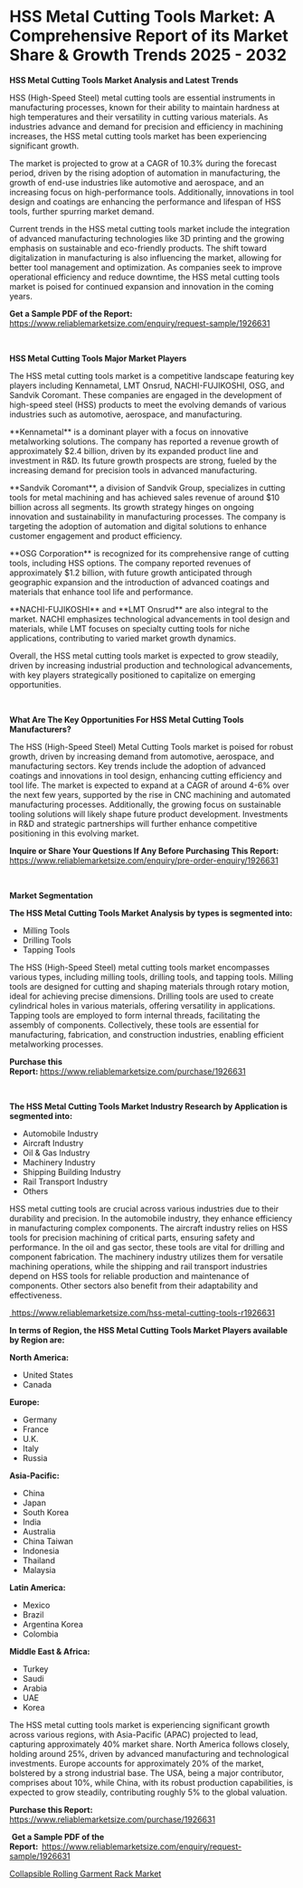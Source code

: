 <p><h1>HSS Metal Cutting Tools Market: A Comprehensive Report of its Market Share & Growth Trends 2025 - 2032</h1></p><p><strong>HSS Metal Cutting Tools Market Analysis and Latest Trends</strong></p>
<p><p>HSS (High-Speed Steel) metal cutting tools are essential instruments in manufacturing processes, known for their ability to maintain hardness at high temperatures and their versatility in cutting various materials. As industries advance and demand for precision and efficiency in machining increases, the HSS metal cutting tools market has been experiencing significant growth. </p><p>The market is projected to grow at a CAGR of 10.3% during the forecast period, driven by the rising adoption of automation in manufacturing, the growth of end-use industries like automotive and aerospace, and an increasing focus on high-performance tools. Additionally, innovations in tool design and coatings are enhancing the performance and lifespan of HSS tools, further spurring market demand.</p><p>Current trends in the HSS metal cutting tools market include the integration of advanced manufacturing technologies like 3D printing and the growing emphasis on sustainable and eco-friendly products. The shift toward digitalization in manufacturing is also influencing the market, allowing for better tool management and optimization. As companies seek to improve operational efficiency and reduce downtime, the HSS metal cutting tools market is poised for continued expansion and innovation in the coming years.</p></p>
<p><strong>Get a Sample PDF of the Report:&nbsp;</strong> <a href="https://www.reliablemarketsize.com/enquiry/request-sample/1926631?utm_campaign=2952&utm_medium=2&utm_source=Github&utm_content=ia&utm_term=10042025&utm_id=hss-metal-cutting-tools">https://www.reliablemarketsize.com/enquiry/request-sample/1926631</a></p>
<p>&nbsp;</p>
<p><strong>HSS Metal Cutting Tools Major Market Players</strong></p>
<p><p>The HSS metal cutting tools market is a competitive landscape featuring key players including Kennametal, LMT Onsrud, NACHI-FUJIKOSHI, OSG, and Sandvik Coromant. These companies are engaged in the development of high-speed steel (HSS) products to meet the evolving demands of various industries such as automotive, aerospace, and manufacturing.</p><p>**Kennametal** is a dominant player with a focus on innovative metalworking solutions. The company has reported a revenue growth of approximately $2.4 billion, driven by its expanded product line and investment in R&D. Its future growth prospects are strong, fueled by the increasing demand for precision tools in advanced manufacturing.</p><p>**Sandvik Coromant**, a division of Sandvik Group, specializes in cutting tools for metal machining and has achieved sales revenue of around $10 billion across all segments. Its growth strategy hinges on ongoing innovation and sustainability in manufacturing processes. The company is targeting the adoption of automation and digital solutions to enhance customer engagement and product efficiency.</p><p>**OSG Corporation** is recognized for its comprehensive range of cutting tools, including HSS options. The company reported revenues of approximately $1.2 billion, with future growth anticipated through geographic expansion and the introduction of advanced coatings and materials that enhance tool life and performance.</p><p>**NACHI-FUJIKOSHI** and **LMT Onsrud** are also integral to the market. NACHI emphasizes technological advancements in tool design and materials, while LMT focuses on specialty cutting tools for niche applications, contributing to varied market growth dynamics.</p><p>Overall, the HSS metal cutting tools market is expected to grow steadily, driven by increasing industrial production and technological advancements, with key players strategically positioned to capitalize on emerging opportunities.</p></p>
<p>&nbsp;</p>
<p><strong>What Are The Key Opportunities For HSS Metal Cutting Tools Manufacturers?</strong></p>
<p><p>The HSS (High-Speed Steel) Metal Cutting Tools market is poised for robust growth, driven by increasing demand from automotive, aerospace, and manufacturing sectors. Key trends include the adoption of advanced coatings and innovations in tool design, enhancing cutting efficiency and tool life. The market is expected to expand at a CAGR of around 4-6% over the next few years, supported by the rise in CNC machining and automated manufacturing processes. Additionally, the growing focus on sustainable tooling solutions will likely shape future product development. Investments in R&D and strategic partnerships will further enhance competitive positioning in this evolving market.</p></p>
<p><strong>Inquire or Share Your Questions If Any Before Purchasing This Report:</strong> <a href="https://www.reliablemarketsize.com/enquiry/pre-order-enquiry/1926631?utm_campaign=2952&utm_medium=2&utm_source=Github&utm_content=ia&utm_term=10042025&utm_id=hss-metal-cutting-tools">https://www.reliablemarketsize.com/enquiry/pre-order-enquiry/1926631</a></p>
<p>&nbsp;</p>
<p><strong>Market Segmentation</strong></p>
<p><strong>The HSS Metal Cutting Tools Market Analysis by types is segmented into:</strong></p>
<p><ul><li>Milling Tools</li><li>Drilling Tools</li><li>Tapping Tools</li></ul></p>
<p><p>The HSS (High-Speed Steel) metal cutting tools market encompasses various types, including milling tools, drilling tools, and tapping tools. Milling tools are designed for cutting and shaping materials through rotary motion, ideal for achieving precise dimensions. Drilling tools are used to create cylindrical holes in various materials, offering versatility in applications. Tapping tools are employed to form internal threads, facilitating the assembly of components. Collectively, these tools are essential for manufacturing, fabrication, and construction industries, enabling efficient metalworking processes.</p></p>
<p><strong>Purchase this Report:&nbsp;</strong><a href="https://www.reliablemarketsize.com/purchase/1926631?utm_campaign=2952&utm_medium=2&utm_source=Github&utm_content=ia&utm_term=10042025&utm_id=hss-metal-cutting-tools">https://www.reliablemarketsize.com/purchase/1926631</a></p>
<p>&nbsp;</p>
<p><strong>The HSS Metal Cutting Tools Market Industry Research by Application is segmented into:</strong></p>
<p><ul><li>Automobile Industry</li><li>Aircraft Industry</li><li>Oil & Gas Industry</li><li>Machinery Industry</li><li>Shipping Building Industry</li><li>Rail Transport Industry</li><li>Others</li></ul></p>
<p><p>HSS metal cutting tools are crucial across various industries due to their durability and precision. In the automobile industry, they enhance efficiency in manufacturing complex components. The aircraft industry relies on HSS tools for precision machining of critical parts, ensuring safety and performance. In the oil and gas sector, these tools are vital for drilling and component fabrication. The machinery industry utilizes them for versatile machining operations, while the shipping and rail transport industries depend on HSS tools for reliable production and maintenance of components. Other sectors also benefit from their adaptability and effectiveness.</p></p>
<p><a href="https://www.reliablemarketsize.com/hss-metal-cutting-tools-r1926631?utm_campaign=2952&utm_medium=2&utm_source=Github&utm_content=ia&utm_term=10042025&utm_id=hss-metal-cutting-tools">&nbsp;https://www.reliablemarketsize.com/hss-metal-cutting-tools-r1926631</a></p>
<p><strong>In terms of Region, the HSS Metal Cutting Tools Market Players available by Region are:</strong></p>
<p>
    <p> <strong> North America: </strong>
        <ul>
            <li>United States</li>
            <li>Canada</li>
        </ul>
        </p> 
    <p> <strong> Europe: </strong>
        <ul>
            <li>Germany</li>
            <li>France</li>
            <li>U.K.</li>
            <li>Italy</li>
            <li>Russia</li>
        </ul>
        </p> 
    <p> <strong> Asia-Pacific: </strong>
        <ul>
            <li>China</li>
            <li>Japan</li>
            <li>South Korea</li>
            <li>India</li>
            <li>Australia</li>
            <li>China Taiwan</li>
            <li>Indonesia</li>
            <li>Thailand</li>
            <li>Malaysia</li>
        </ul>
        </p> 
    <p> <strong> Latin America: </strong>
        <ul>
            <li>Mexico</li>
            <li>Brazil</li>
            <li>Argentina Korea</li>
            <li>Colombia</li>
        </ul>
        </p> 
    <p> <strong> Middle East & Africa: </strong>
        <ul>
            <li>Turkey</li>
            <li>Saudi</li>
            <li>Arabia</li>
            <li>UAE</li>
            <li>Korea</li>
        </ul>
    </p>
    </p>
<p><p>The HSS metal cutting tools market is experiencing significant growth across various regions, with Asia-Pacific (APAC) projected to lead, capturing approximately 40% market share. North America follows closely, holding around 25%, driven by advanced manufacturing and technological investments. Europe accounts for approximately 20% of the market, bolstered by a strong industrial base. The USA, being a major contributor, comprises about 10%, while China, with its robust production capabilities, is expected to grow steadily, contributing roughly 5% to the global valuation.</p></p>
<p><strong>Purchase this Report: </strong><a href="https://www.reliablemarketsize.com/purchase/1926631?utm_campaign=2952&utm_medium=2&utm_source=Github&utm_content=ia&utm_term=10042025&utm_id=hss-metal-cutting-tools">https://www.reliablemarketsize.com/purchase/1926631</a></p>
<p>&nbsp;<strong>Get a Sample PDF of the Report:&nbsp;&nbsp;</strong><a href="https://www.reliablemarketsize.com/enquiry/request-sample/1926631?utm_campaign=2952&utm_medium=2&utm_source=Github&utm_content=ia&utm_term=10042025&utm_id=hss-metal-cutting-tools">https://www.reliablemarketsize.com/enquiry/request-sample/1926631</a></p>
<p><strong></strong></p>
<p><p><a href="https://github.com/guzmabugbyf1/Market-Research-Report-List-1/blob/main/collapsible-rolling-garment-rack-market.md?utm_campaign=2952&utm_medium=2&utm_source=Github&utm_content=ia&utm_term=10042025&utm_id=hss-metal-cutting-tools">Collapsible Rolling Garment Rack Market</a></p></p>